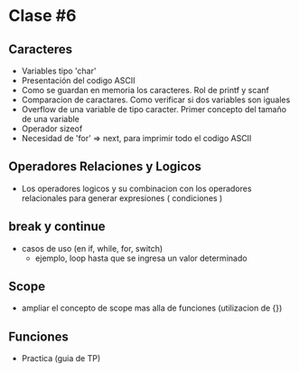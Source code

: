 # Clase #6


## Caracteres

* Variables tipo 'char'
* Presentación del codigo ASCII
* Como se guardan en memoria los caracteres. Rol de printf y scanf
* Comparacion de caractares. Como verificar si dos variables son iguales
* Overflow de una variable de tipo caracter. Primer concepto del tamaño de una variable
* Operador sizeof
* Necesidad de 'for' => next, para imprimir todo el codigo ASCII


## Operadores Relaciones y Logicos

* Los operadores logicos y su combinacion con los operadores relacionales para generar expresiones ( condiciones )

## break y continue

* casos de uso (en if, while, for, switch)
	- ejemplo, loop hasta que se ingresa un valor determinado

## Scope

* ampliar el concepto de scope mas alla de funciones (utilizacion de {})


## Funciones

* Practica (guia de TP)

 